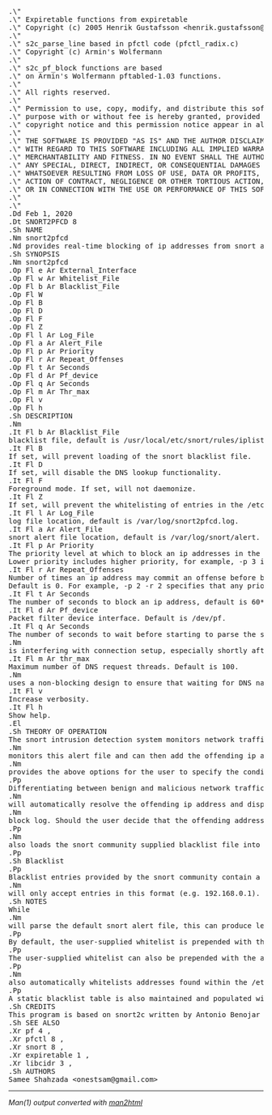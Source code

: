 <HTML>
<BODY>
<PRE>
<!-- Manpage converted by man2html 3.0.1 -->
.\"
.\" Expiretable functions from expiretable
.\" Copyright (c) 2005 Henrik Gustafsson &lt;henrik.gustafsson@fnord.se&gt;
.\"
.\" s2c_parse_line based in pfctl code (pfctl_radix.c)
.\" Copyright (c) Armin's Wolfermann
.\"
.\" s2c_pf_block functions are based
.\" on Armin's Wolfermann pftabled-1.03 functions.
.\"
.\" All rights reserved.
.\"
.\" Permission to use, copy, modify, and distribute this software for any
.\" purpose with or without fee is hereby granted, provided that the above
.\" copyright notice and this permission notice appear in all copies.
.\"
.\" THE SOFTWARE IS PROVIDED "AS IS" AND THE AUTHOR DISCLAIMS ALL WARRANTIES
.\" WITH REGARD TO THIS SOFTWARE INCLUDING ALL IMPLIED WARRANTIES OF
.\" MERCHANTABILITY AND FITNESS. IN NO EVENT SHALL THE AUTHOR BE LIABLE FOR
.\" ANY SPECIAL, DIRECT, INDIRECT, OR CONSEQUENTIAL DAMAGES OR ANY DAMAGES
.\" WHATSOEVER RESULTING FROM LOSS OF USE, DATA OR PROFITS, WHETHER IN AN
.\" ACTION OF CONTRACT, NEGLIGENCE OR OTHER TORTIOUS ACTION, ARISING OUT OF
.\" OR IN CONNECTION WITH THE USE OR PERFORMANCE OF THIS SOFTWARE.
.\"
.\"
.Dd Feb 1, 2020
.Dt SNORT2PFCD 8
.Sh NAME
.Nm snort2pfcd
.Nd provides real-time blocking of ip addresses from snort alerts via packet filter firewall tables.
.Sh SYNOPSIS
.Nm snort2pfcd
.Op Fl e Ar External_Interface
.Op Fl w Ar Whitelist_File
.Op Fl b Ar Blacklist_File
.Op Fl W
.Op Fl B
.Op Fl D
.Op Fl F
.Op Fl Z
.Op Fl l Ar Log_File
.Op Fl a Ar Alert_File
.Op Fl p Ar Priority
.Op Fl r Ar Repeat_Offenses
.Op Fl t Ar Seconds
.Op Fl d Ar Pf_device
.Op Fl q Ar Seconds
.Op Fl m Ar Thr_max
.Op Fl v
.Op Fl h
.Sh DESCRIPTION
.Nm
.It Fl b Ar Blacklist_File
blacklist file, default is /usr/local/etc/snort/rules/iplists/default.blacklist.
.It Fl B 
If set, will prevent loading of the snort blacklist file.
.It Fl D
If set, will disable the DNS lookup functionality.
.It Fl F
Foreground mode. If set, will not daemonize.
.It Fl Z
If set, will prevent the whitelisting of entries in the /etc/resolv.conf file.
.It Fl l Ar Log_File
log file location, default is /var/log/snort2pfcd.log.
.It Fl a Ar Alert_File
snort alert file location, default is /var/log/snort/alert.
.It Fl p Ar Priority 
The priority level at which to block an ip addresses in the snort log. Default is 1. 
Lower priority includes higher priority, for example, -p 3 includes priorities 3, 2 and 1. 
.It Fl r Ar Repeat_Offenses
Number of times an ip address may commit an offense before being added to the packet filter block table. 
Default is 0. For example, -p 2 -r 2 specifies that any priority 1 or 2 snort alert for a given network address will be blocked only after 2 repeated snort alerts (3 snort alerts total). 
.It Fl t Ar Seconds 
The number of seconds to block an ip address, default is 60*60 or 1 hour.
.It Fl d Ar Pf_device
Packet filter device interface. Default is /dev/pf.
.It Fl q Ar Seconds
The number of seconds to wait before starting to parse the snort alert file. Useful if 
.Nm
is interfering with connection setup, especially shortly after boot. Default is 0.
.It Fl m Ar thr_max
Maximum number of DNS request threads. Default is 100.
.Nm
uses a non-blocking design to ensure that waiting for DNS names to resolve in the block log do not interfere with the blocking of snort alerts. Instead of the main program waiting, a new thread is spawned to do the waiting. Since connection speeds vary widely (100mb/s - &gt;40Gb/s) and servers also vary in terms of processing capability, the option exists to increase or decrease the maximum number of threads waiting for DNS requests. Once the maximum number of threads waiting for a DNS response is reached, logging will stop until an active thread exits. The main program however will continue its blocking function with a cessation in logging until a new thread can be spawned. 
.It Fl v
Increase verbosity.
.It Fl h
Show help.
.El
.Sh THEORY OF OPERATION
The snort intrusion detection system monitors network traffic and will generate an alert if this traffic matches a rule for a type of noteworthy activity.
.Nm
monitors this alert file and can then add the offending ip address to a packet filter block table. 
.Nm
provides the above options for the user to specify the conditions under which the offending address is added to the packet filter block table.
.Pp
Differentiating between benign and malicious network traffic is difficult and, unfortunately, snort generates a fair amount of false-positives. Also, the snort IDS primary function is to log noteworthy network traffic and its authors did not necessarily intend for the logged addresses to be blocked. This being said, snorts rules are highly configurable and can be adjusted for more appropriate functioning in this context. To assist the user with filtering network traffic produced by various network entities, 
.Nm
will automatically resolve the offending ip address and display the DNS name in the 
.Nm
block log. Should the user decide that the offending address is trustworthy, the user can add the address, or alternatively, research and add the entire CIDR address block assigned to that network entity, to the whitelist. Whitelisted addresses or CIDR address blocks generating a snort alert will not be added to the packet filter block table.
.Pp
.Nm
also loads the snort community supplied blacklist file into a separate packet filter block table by default. Table entries are named "snort2pfcd" for dynamic entries which can be viewed with "pfctl -t snort2pfcd -T show". Static entries loaded from the community provided snort blacklist are populated within the "snort2pfcd_static" table which can be viewed with "pfctl -t snort2pfcd_static -T show".
.Pp
.Sh Blacklist
.Pp
Blacklist entries provided by the snort community contain a list of single ip addresses and 
.Nm
will only accept entries in this format (e.g. 192.168.0.1). Each entry should be on a separate line.
.Sh NOTES
While
.Nm
will parse the default snort alert file, this can produce less than real-time blocking given the burden being placed on snort especially over an active, fast or low-latency connection. The author would strongly recommend using a spooler like barnyard2 to output the text alerts from the snort unified2 binary output.
.Pp
By default, the user-supplied whitelist is prepended with the addresses of all of the local interfaces as the handling of these addresses are usually specified by more complex packet filter rules and simply blocking these addresses can cause problems with certain configurations.
.Pp
The user-supplied whitelist can also be prepended with the address of the external interface only for paranoid configurations. Lo0 is always whitelisted.
.Pp
.Nm
also automatically whitelists addresses found within the /etc/resolv.conf file as these addresses should also be handled by specific packet filter rules.
.Pp
A static blacklist table is also maintained and populated within the packet filter firewall with the addresses found within the /usr/local/etc/snort/rules/iplists/default.blacklist file. These addresses can be supplied by the user or automatically populated with addresses supplied by the snort community.
.Sh CREDITS
This program is based on snort2c written by Antonio Benojar which was based on the original snort2pf perl script written by Stephan Schmieder. Expiration of entries use Henrik Gustafsson's expiretable functions. Blocking functionality based on pfctl and pftabled functions by Armin Wolfermann.
.Sh SEE ALSO
.Xr pf 4 ,
.Xr pfctl 8 ,
.Xr snort 8 ,
.Xr expiretable 1 ,
.Xr libcidr 3 ,
.Sh AUTHORS
Samee Shahzada &lt;onestsam@gmail.com&gt;
</PRE>
<HR>
<ADDRESS>
Man(1) output converted with
<a href="http://www.oac.uci.edu/indiv/ehood/man2html.html">man2html</a>
</ADDRESS>
</BODY>
</HTML>
